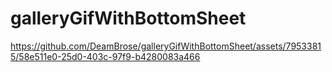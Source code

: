 # galleryGifWithBottomSheet
https://github.com/DeamBrose/galleryGifWithBottomSheet/assets/79533815/58e511e0-25d0-403c-97f9-b4280083a466
